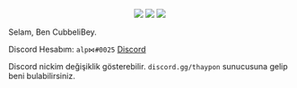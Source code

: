 <p align="center">
 <a href="https://discord.com/users/356802804314013717" target"blank_"><img src="https://img.shields.io/badge/CubbeliBey%20-7289DA.svg?&style=for-the-badge&logo=discord&logoColor=white"></a>
  <a href="https://www.instagram.com/alperenozkok_" target"blank_"><img src="https://img.shields.io/badge/INSTAGRAM%20-DC3175.svg?&style=for-the-badge&logo=instagram&logoColor=black"></a>
  <a href="https://www.github.com/cubbelibeyjs" target"blank_"><img src="https://img.shields.io/badge/GitHub%20-191717.svg?&style=for-the-badge&logo=github&logoColor=yellow"></a>

Selam, Ben CubbeliBey.

Discord Hesabım: `alp⋈#0025` [Discord](https://discord.com/users/356802804314013717)

Discord nickim değişiklik gösterebilir. `discord.gg/thaypon` sunucusuna gelip beni bulabilirsiniz.
